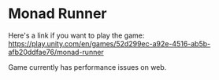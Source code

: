 # Monad Runner
Here's a link if you want to play the game: https://play.unity.com/en/games/52d299ec-a92e-4516-ab5b-afb20ddfae76/monad-runner

Game currently has performance issues on web.
